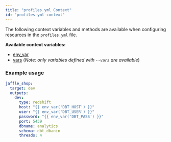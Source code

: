```yaml
---
title: "profiles.yml Context"
id: "profiles-yml-context"
---
```


The following context variables and methods are available when configuring
resources in the `profiles.yml` file.

**Available context variables:**
- [env_var](/reference/dbt-jinja-functions/env_var)
- [vars](var) (_Note: only variables defined with `--vars` are available_)

### Example usage

<File name="~/.dbt/profiles.yml">

```yml
jaffle_shop:
  target: dev
  outputs:
    dev:
      type: redshift
      host: "{{ env_var('DBT_HOST') }}"
      user: "{{ env_var('DBT_USER') }}"
      password: "{{ env_var('DBT_PASS') }}"
      port: 5439
      dbname: analytics
      schema: dbt_dbanin
      threads: 4
```

</File>
